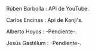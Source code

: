 Rúben Borbolla : API de YouTube.

Carlos Encinas : Api de Kanji's.

Alberto Hoyos : -Pendiente-.

Jesús Gastélum : -Pendiente-.
